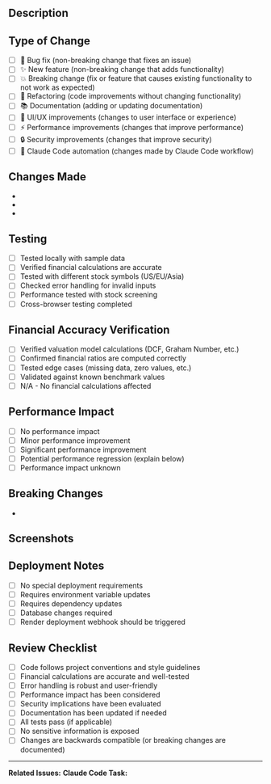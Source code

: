 ## Description
<!-- Provide a brief description of the changes in this PR -->


## Type of Change
<!-- Check the relevant option(s) -->
- [ ] 🐛 Bug fix (non-breaking change that fixes an issue)
- [ ] ✨ New feature (non-breaking change that adds functionality)
- [ ] 💥 Breaking change (fix or feature that causes existing functionality to not work as expected)
- [ ] 🔧 Refactoring (code improvements without changing functionality)
- [ ] 📚 Documentation (adding or updating documentation)
- [ ] 🎨 UI/UX improvements (changes to user interface or experience)
- [ ] ⚡ Performance improvements (changes that improve performance)
- [ ] 🔒 Security improvements (changes that improve security)
- [ ] 🤖 Claude Code automation (changes made by Claude Code workflow)

## Changes Made
<!-- List the specific changes made -->
- 
- 
- 

## Testing
<!-- Describe how you tested these changes -->
- [ ] Tested locally with sample data
- [ ] Verified financial calculations are accurate
- [ ] Tested with different stock symbols (US/EU/Asia)
- [ ] Checked error handling for invalid inputs
- [ ] Performance tested with stock screening
- [ ] Cross-browser testing completed

## Financial Accuracy Verification
<!-- For changes affecting financial calculations -->
- [ ] Verified valuation model calculations (DCF, Graham Number, etc.)
- [ ] Confirmed financial ratios are computed correctly
- [ ] Tested edge cases (missing data, zero values, etc.)
- [ ] Validated against known benchmark values
- [ ] N/A - No financial calculations affected

## Performance Impact
<!-- Describe any performance implications -->
- [ ] No performance impact
- [ ] Minor performance improvement
- [ ] Significant performance improvement  
- [ ] Potential performance regression (explain below)
- [ ] Performance impact unknown

## Breaking Changes
<!-- If this introduces breaking changes, describe them -->
- 

## Screenshots
<!-- If applicable, add screenshots of the changes -->


## Deployment Notes
<!-- Any special instructions for deployment -->
- [ ] No special deployment requirements
- [ ] Requires environment variable updates
- [ ] Requires dependency updates
- [ ] Database changes required
- [ ] Render deployment webhook should be triggered

## Review Checklist
<!-- For reviewers -->
- [ ] Code follows project conventions and style guidelines
- [ ] Financial calculations are accurate and well-tested
- [ ] Error handling is robust and user-friendly
- [ ] Performance impact has been considered
- [ ] Security implications have been evaluated
- [ ] Documentation has been updated if needed
- [ ] All tests pass (if applicable)
- [ ] No sensitive information is exposed
- [ ] Changes are backwards compatible (or breaking changes are documented)

---
**Related Issues:** <!-- Link to related issues using #issue_number -->
**Claude Code Task:** <!-- If this was generated by Claude Code, link to the triggering issue -->